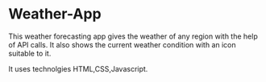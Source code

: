 # Weather-App
This weather forecasting app gives the weather of any region with the help of API calls. It also shows the current weather condition with an icon suitable to it.

It uses technolgies HTML,CSS,Javascript.
